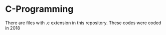 # C-Programming
There are files with .c extension in this repository. These codes were coded in 2018
